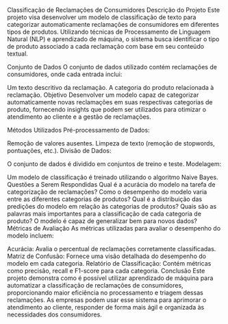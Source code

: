 Classificação de Reclamações de Consumidores
Descrição do Projeto
Este projeto visa desenvolver um modelo de classificação de texto para categorizar automaticamente reclamações de consumidores em diferentes tipos de produtos. Utilizando técnicas de Processamento de Linguagem Natural (NLP) e aprendizado de máquina, o sistema busca identificar o tipo de produto associado a cada reclamação com base em seu conteúdo textual.

Conjunto de Dados
O conjunto de dados utilizado contém reclamações de consumidores, onde cada entrada inclui:

Um texto descritivo da reclamação.
A categoria do produto relacionada à reclamação.
Objetivo
Desenvolver um modelo capaz de categorizar automaticamente novas reclamações em suas respectivas categorias de produto, fornecendo insights que podem ser utilizados para otimizar o atendimento ao cliente e a gestão de reclamações.

Métodos Utilizados
Pré-processamento de Dados:

Remoção de valores ausentes.
Limpeza de texto (remoção de stopwords, pontuações, etc.).
Divisão de Dados:

O conjunto de dados é dividido em conjuntos de treino e teste.
Modelagem:

Um modelo de classificação é treinado utilizando o algoritmo Naive Bayes.
Questões a Serem Respondidas
Qual é a acurácia do modelo na tarefa de categorização de reclamações?
Como o desempenho do modelo varia entre as diferentes categorias de produtos?
Qual é a distribuição das predições do modelo em relação às categorias de produtos?
Quais são as palavras mais importantes para a classificação de cada categoria de produto?
O modelo é capaz de generalizar bem para novos dados?
Métricas de Avaliação
As métricas utilizadas para avaliar o desempenho do modelo incluem:

Acurácia: Avalia o percentual de reclamações corretamente classificadas.
Matriz de Confusão: Fornece uma visão detalhada do desempenho do modelo em cada categoria.
Relatório de Classificação: Contém métricas como precisão, recall e F1-score para cada categoria.
Conclusão
Este projeto demonstra como é possível utilizar aprendizado de máquina para automatizar a classificação de reclamações de consumidores, proporcionando maior eficiência no processamento e triagem dessas reclamações. As empresas podem usar esse sistema para aprimorar o atendimento ao cliente, responder de forma mais ágil e organizada às necessidades dos consumidores.
